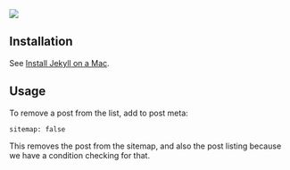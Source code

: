 <img style="margin: 0 auto;" src="https://github.com/explodinglabs/composed.blog/blob/master/docs/assets/logo.png?raw=true" />

## Installation

See [Install Jekyll on a Mac](https://composed.blog/install-jekyll-on-mac).

## Usage

To remove a post from the list, add to post meta:
```
sitemap: false
```
This removes the post from the sitemap, and also the post listing because we
have a condition checking for that.
